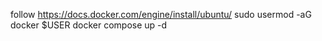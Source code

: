follow https://docs.docker.com/engine/install/ubuntu/
sudo usermod -aG docker $USER
docker compose up -d